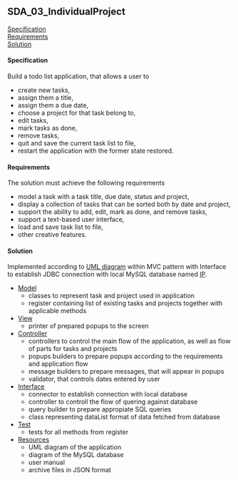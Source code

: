 ## SDA_03_IndividualProject

[ Specification ](#spec)  
[ Requirements ](#requir)  
[ Solution ](#sol)  

<a name="spec"></a>
#### Specification
Build a todo list application, that allows a user to 
* create new tasks, 
* assign them a title, 
* assign them a due date, 
* choose a project for that task belong to,
* edit tasks, 
* mark tasks as done,
* remove tasks,
* quit and save the current task list to file, 
* restart the application with the former state restored.

<a name="requir"></a>
#### Requirements
The solution must achieve the following requirements
* model a task with a task title, due date, status and project,
* display a collection of tasks that can be sorted both by date and project,
* support the ability to add, edit, mark as done, and remove tasks,
* support a text-based user interface,
* load and save task list to file,
* other creative features.

<a name="sol"></a>
#### Solution
Implemented according to 
[UML diagram](https://github.com/ac189223/SDA_03_IndividualProject/blob/ChangesAreComing/src/main/resources/IndividualProject_UML_miniature.png)
within MVC pattern with Interface to establish JDBC connection with local MySQL database named 
[IP](https://github.com/ac189223/SDA_03_IndividualProject/blob/ChangesAreComing/src/main/resources/IndividualProject_MySQL.png).
* [Model](https://github.com/ac189223/SDA_03_IndividualProject/tree/ChangesAreComing/src/main/java/IP_07/Model)
  * classes to represent task and project used in application
  * register containing list of existing tasks and projects together with applicable methods
* [View](https://github.com/ac189223/SDA_03_IndividualProject/tree/ChangesAreComing/src/main/java/IP_07/View)
  * printer of prepared popups to the screen
* [Controller](https://github.com/ac189223/SDA_03_IndividualProject/tree/ChangesAreComing/src/main/java/IP_07/Controller)
  * controllers to control the main flow of the application, as well as flow of parts for tasks and projects
  * popups builders to prepare popups according to the requirements and application flow
  * message builders to prepare messages, that will appear in popups
  * validator, that controls dates entered by user
* [Interface](https://github.com/ac189223/SDA_03_IndividualProject/tree/ChangesAreComing/src/main/java/IP_07/Interface)
  * connector to establish connection with local database
  * controller to controll the flow of quering against database
  * query builder to prepare appropiate SQL queries
  * class representing dataList format of data fetched from database  
* [Test](https://github.com/ac189223/SDA_03_IndividualProject/tree/ChangesAreComing/src/test/java/IP_07/Model)
  * tests for all methods from register
* [Resources](https://github.com/ac189223/SDA_03_IndividualProject/tree/ChangesAreComing/src/main/resources)
  * UML diagram of the application
  * diagram of the MySQL database
  * user manual
  * archive files in JSON format
